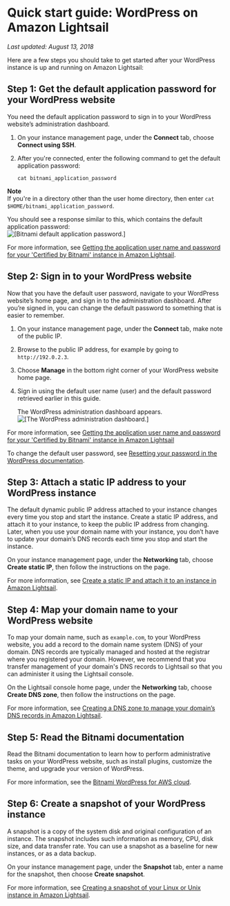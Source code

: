 # Quick start guide: WordPress on Amazon Lightsail<a name="amazon-lightsail-quick-start-guide-wordpress"></a>

 *Last updated: August 13, 2018* 

Here are a few steps you should take to get started after your WordPress instance is up and running on Amazon Lightsail:

## Step 1: Get the default application password for your WordPress website<a name="amazon-lightsail-wordpress-get-the-default-user-password"></a>

You need the default application password to sign in to your WordPress website’s administration dashboard\.

1. On your instance management page, under the **Connect** tab, choose **Connect using SSH**\.

1. After you're connected, enter the following command to get the default application password:

   ```
   cat bitnami_application_password
   ```
**Note**  
If you're in a directory other than the user home directory, then enter `cat $HOME/bitnami_application_password`\.

   You should see a response similar to this, which contains the default application password:  
![\[Bitnami default application password.\]](https://d9yljz1nd5001.cloudfront.net/en_us/c61ab0669fef62b2778d591e8e619b4d/images/amazon-lightsail-bitnami-application-password.png)

For more information, see [Getting the application user name and password for your 'Certified by Bitnami' instance in Amazon Lightsail](log-in-to-your-bitnami-application-running-on-amazon-lightsail.md)\.

## Step 2: Sign in to your WordPress website<a name="amazon-lightsail-wordpress-sign-in"></a>

Now that you have the default user password, navigate to your WordPress website’s home page, and sign in to the administration dashboard\. After you’re signed in, you can change the default password to something that is easier to remember\.

1. On your instance management page, under the **Connect** tab, make note of the public IP\.

1. Browse to the public IP address, for example by going to `http://192.0.2.3`\.

1. Choose **Manage** in the bottom right corner of your WordPress website home page\.

1. Sign in using the default user name \(user\) and the default password retrieved earlier in this guide\.

   The WordPress administration dashboard appears\.  
![\[The WordPress administration dashboard.\]](https://d9yljz1nd5001.cloudfront.net/en_us/c61ab0669fef62b2778d591e8e619b4d/images/amazon-lightsail-wordpress-dashboard.png)

For more information, see [Getting the application user name and password for your 'Certified by Bitnami' instance in Amazon Lightsail](log-in-to-your-bitnami-application-running-on-amazon-lightsail.md)

To change the default user password, see [Resetting your password in the WordPress documentation](https://codex.wordpress.org/Resetting_Your_Password)\.

## Step 3: Attach a static IP address to your WordPress instance<a name="amazon-lightsail-wordpress-attach-static-ip"></a>

The default dynamic public IP address attached to your instance changes every time you stop and start the instance\. Create a static IP address, and attach it to your instance, to keep the public IP address from changing\. Later, when you use your domain name with your instance, you don’t have to update your domain’s DNS records each time you stop and start the instance\.

On your instance management page, under the **Networking** tab, choose **Create static IP**, then follow the instructions on the page\.

For more information, see [Create a static IP and attach it to an instance in Amazon Lightsail](lightsail-create-static-ip.md)\.

## Step 4: Map your domain name to your WordPress website<a name="amazon-lightsail-wordpress-map-your-domain-to-your-instance"></a>

To map your domain name, such as `example.com`, to your WordPress website, you add a record to the domain name system \(DNS\) of your domain\. DNS records are typically managed and hosted at the registrar where you registered your domain\. However, we recommend that you transfer management of your domain's DNS records to Lightsail so that you can administer it using the Lightsail console\.

On the Lightsail console home page, under the **Networking** tab, choose **Create DNS zone**, then follow the instructions on the page\.

For more information, see [Creating a DNS zone to manage your domain’s DNS records in Amazon Lightsail](lightsail-how-to-create-dns-entry.md)\.

## Step 5: Read the Bitnami documentation<a name="amazon-lightsail-wordpress-read-the-bitnami-documentation"></a>

Read the Bitnami documentation to learn how to perform administrative tasks on your WordPress website, such as install plugins, customize the theme, and upgrade your version of WordPress\.

For more information, see the [Bitnami WordPress for AWS cloud](https://docs.bitnami.com/aws/apps/wordpress/)\.

## Step 6: Create a snapshot of your WordPress instance<a name="amazon-lightsail-wordpress-create-a-snapshot"></a>

A snapshot is a copy of the system disk and original configuration of an instance\. The snapshot includes such information as memory, CPU, disk size, and data transfer rate\. You can use a snapshot as a baseline for new instances, or as a data backup\.

On your instance management page, under the **Snapshot** tab, enter a name for the snapshot, then choose **Create snapshot**\.

For more information, see [Creating a snapshot of your Linux or Unix instance in Amazon Lightsail](lightsail-how-to-create-a-snapshot-of-your-instance.md)\.